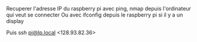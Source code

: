 

Recuperer l'adresse IP du raspberry pi avec ping, nmap depuis l'ordinateur qui veut se connecter
Ou avec ifconfig depuis le raspberry pi si il y a un display

Puis ssh pi@Ip.local <128.93.82.36>

